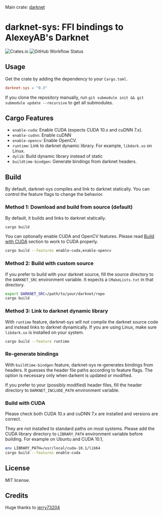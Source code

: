 Main crate: [darknet](https://crates.io/crates/darknet)

# darknet-sys: FFI bindings to AlexeyAB's Darknet

![Crates.io](https://img.shields.io/crates/v/darknet-sys) ![GitHub Workflow Status](https://img.shields.io/github/workflow/status/alianse777/darknet-sys-rust/Rust)

## Usage

Get the crate by adding the dependency to your `Cargo.toml`.

```toml
darknet-sys = "0.3"
```

If you clone the repository manually, run `git submodule init && git submodule update --recursive` to get all submodules.

## Cargo Features

- `enable-cuda`: Enable CUDA (expects CUDA 10.x and cuDNN 7.x).
- `enable-cudnn`: Enable cuDNN
- `enable-opencv`: Enable OpenCV.
- `runtime`: Link to darknet dynamic library. For example, `libdark.so` on Linux.
- `dylib`: Build dynamic library instead of static
- `buildtime-bindgen`: Generate bindings from darknet headers.

## Build

By default, darknet-sys compiles and link to darknet statically. You can control the feature flags to change the behavior.

### Method 1: Download and build from source (default)

By default, it builds and links to darknet statically.

```sh
cargo build
```

You can optionally enable CUDA and OpenCV features. Please read [Build with CUDA](#build-with-cuda) section to work to CUDA properly.

```sh
cargo build --features enable-cuda,enable-opencv
```

### Method 2: Build with custom source

If you prefer to build with your darknet source, fill the source directory to the `DARKNET_SRC` environment variable. It expects a `CMakeLists.txt` in that directory.

```sh
export DARKNET_SRC=/path/to/your/darknet/repo
cargo build
```

### Method 3: Link to darknet dynamic library

With `runtime` feature, darknet-sys will not compile the darknet source code and instead links to darknet dynamically. If you are using Linux, make sure `libdark.so` is installed on your system.


```sh
cargo build --feature runtime
```

### Re-generate bindings

With `buildtime-bindgen` feature, darknet-sys re-generates bindings from headers. It guesses the header file paths according to feature flags. The option is necessary only when darkent is updated or modified.

If you prefer to your (possibly modified) header files, fill the header directory to `DARKNET_INCLUDE_PATH` environment variable.

### Build with CUDA

Please check both CUDA 10.x and cuDNN 7.x are installed and versions are correct.

They are not installed to standard paths on most systems. Please add the CUDA library directory to `LIBRARY_PATH` environment variable before building. For example on Ubuntu and CUDA 10.1,

```sh
env LIBRARY_PATH=/usr/local/cuda-10.1/lib64
cargo build --features enable-cuda
```

## License

MIT license.

## Credits

Huge thanks to [jerry73204](https://github.com/jerry73204)
